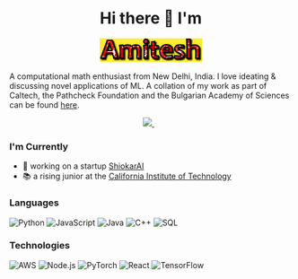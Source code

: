 <h1 align='center'>
  Hi there 👋 I'm
</h1>

<p align = 'center'>
  <a href = "https://www.amiteshpandey.me/">
    <img src = "https://github.com/Amitesh2624/Amitesh2624/blob/f4d809af4cb3cdb16b4a0463d5384a086a106d94/profile.gif" />
  </a>
</p>

A computational math enthusiast from New Delhi, India. I love ideating & discussing novel applications of ML. A collation of my work as part of Caltech, the Pathcheck Foundation and the Bulgarian Academy of Sciences can be found [here](https://scholar.google.com/citations?user=HaiAgVAAAAAJ&hl=en).


<p align='center'>
  
  <a href="https://www.linkedin.com/in/amitesh-anand-pandey/">
    <img src="https://img.shields.io/badge/linkedin-%230077B5.svg?&style=for-the-badge&logo=linkedin&logoColor=white" />
  </a>&nbsp;&nbsp;

  
</p>


### I'm Currently

- 📱  working on a startup [ShiokarAI](https://shiokarai.tech)
- 📚 a rising junior at the [California Institute of Technology](https://caltech.edu) 
### Languages

![Python](https://img.shields.io/badge/-Python-000?&logo=Python)
![JavaScript](https://img.shields.io/badge/-JavaScript-000?&logo=JavaScript)
![Java](https://img.shields.io/badge/-Java-000?&logo=Java&logoColor=007396)
![C++](https://img.shields.io/badge/-C++-000?&logo=c%2b%2b&logoColor=00599C)
![SQL](https://img.shields.io/badge/-SQL-000?&logo=MySQL)

### Technologies

![AWS](https://img.shields.io/badge/-AWS-000?&logo=Amazon-AWS&logoColor=F90)
![Node.js](https://img.shields.io/badge/-Node.js-000?&logo=node.js)
![PyTorch](https://img.shields.io/badge/-PyTorch-000?&logo=PyTorch)
![React](https://img.shields.io/badge/-React-000?&logo=React)
![TensorFlow](https://img.shields.io/badge/-TensorFlow-000?&logo=TensorFlow)

